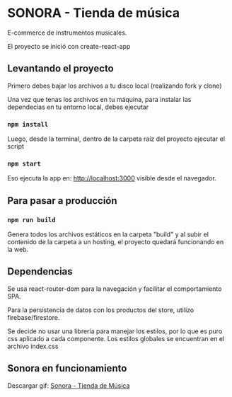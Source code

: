 # SONORA - Tienda de música

E-commerce de instrumentos musicales.

El proyecto se inició con create-react-app


## Levantando el proyecto

Primero debes bajar los archivos a tu disco local (realizando fork y clone)

Una vez que tenas los archivos en tu máquina, para instalar las dependecias en tu entorno local, debes ejecutar

### `npm install`


Luego, desde la terminal, dentro de la carpeta raíz del proyecto ejecutar el script

### `npm start`

Eso ejecuta la app en: [http://localhost:3000](http://localhost:3000) visible desde el navegador.


## Para pasar a producción

### `npm run build`

Genera todos los archivos estáticos en la carpeta "build" y al subir el contenido de la carpeta a un hosting, el proyecto quedará funcionando en la web.


## Dependencias

Se usa react-router-dom para la navegación y facilitar el comportamiento SPA.

Para la persistencia de datos con los productos del store, utilizo firebase/firestore.

Se decide no usar una librería para manejar los estilos, por lo que es puro css aplicado a cada componente. Los estilos globales se encuentran en el archivo index.css


## Sonora en funcionamiento

Descargar gif: [Sonora - Tienda de Música](https://github.com/fabian-gl/coder-reactjs/blob/master/gif-funcionamiento/SONORA%20-%20Tienda%20de%20Musica.gif)
